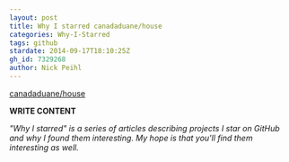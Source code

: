 ```yaml
---
layout: post
title: Why I starred canadaduane/house
categories: Why-I-Starred
tags: github
stardate: 2014-09-17T18:10:25Z
gh_id: 7329268
author: Nick Peihl
---
```


[canadaduane/house](star.repo.html_url)

**WRITE CONTENT**

*"Why I starred" is a series of articles describing projects I star on GitHub and why I found them interesting. My hope is that you'll find them interesting as well.*

